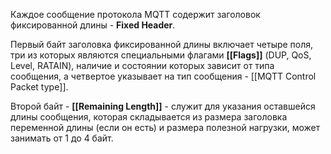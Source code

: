 Каждое сообщение протокола MQTT содержит заголовок фиксированной длины - **Fixed Header**.

Первый байт заголовка фиксированной длины включает четыре поля, три из которых являются специальными флагами **[[Flags]]** (DUP, QoS, Level, RATAIN), наличие и состоянии которых зависит от типа сообщения, а четвертое указывает на тип сообщения - [[MQTT Control Packet type]].

Второй байт - **[[Remaining Length]]** - служит для указания оставшейся длины сообщения, которая складывается из размера заголовка переменной длины (если он есть) и размера полезной нагрузки, может занимать от 1 до 4 байт.